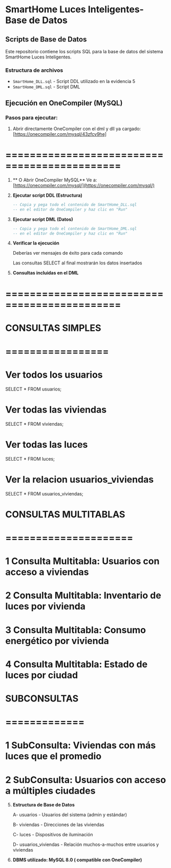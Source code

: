# SmartHome Luces Inteligentes- Base de Datos

## Scripts de Base de Datos

Este repositorio contiene los scripts SQL para la base de datos del sistema SmartHome Luces Inteligentes.

###  Estructura de archivos
- `SmartHome_DLL.sql` - Script DDL utilizado en la evidencia 5
- `SmartHome_DML.sql` - Script DML 

## Ejecución en OneCompiler (MySQL)

### Pasos para ejecutar:
1.  Abrir directamente OneCompiler con el dml y dll ya cargado:
    [https://onecompiler.com/mysql/43zfcv9he]
# =============================================

1. ** O Abrir OneCompiler MySQL**
   Ve a: [https://onecompiler.com/mysql/](https://onecompiler.com/mysql/)

2. **Ejecutar script DDL (Estructura)**
   ```sql
   -- Copia y pega todo el contenido de SmartHome_DLL.sql
   -- en el editor de OneCompiler y haz clic en "Run"

3. **Ejecutar script DML (Datos)**
    ```sql
    -- Copia y pega todo el contenido de SmartHome_DML.sql
    -- en el editor de OneCompiler y haz clic en "Run"

4. **Verificar la ejecución**

    Deberías ver mensajes de éxito para cada comando

    Las consultas SELECT al final mostrarán los datos insertados

5. **Consultas incluidas en el DML**
# =============================================
# CONSULTAS SIMPLES
# =================

# Ver todos los usuarios
SELECT * FROM usuarios;

# Ver todas las viviendas
SELECT * FROM viviendas;

# Ver todas las luces
SELECT * FROM luces;

# Ver la relacion usuarios_viviendas
SELECT * FROM usuarios_viviendas;


# CONSULTAS MULTITABLAS
# =====================

# 1 Consulta Multitabla: Usuarios con acceso a viviendas

# 2 Consulta Multitabla: Inventario de luces por vivienda

# 3 Consulta Multitabla: Consumo energético por vivienda

# 4 Consulta Multitabla: Estado de luces por ciudad

# SUBCONSULTAS
# =============

# 1 SubConsulta: Viviendas con más luces que el promedio

# 2 SubConsulta: Usuarios con acceso a múltiples ciudades  


5. **Estructura de Base de Datos**

    A- usuarios - Usuarios del sistema (admin y estándar)

    B- viviendas - Direcciones de las viviendas

    C- luces - Dispositivos de iluminación

    D- usuarios_viviendas - Relación muchos-a-muchos entre usuarios y viviendas

6. **DBMS utilizado: MySQL 8.0 ( compatible con OneCompiler)**